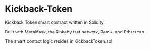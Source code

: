 # Kickback-Token

Kickback Token smart contract written in Solidity.

Built with MetaMask, the Rinkeby test network, Remix, and Etherscan.

The smart contact logic resides in KickbackToken.sol
